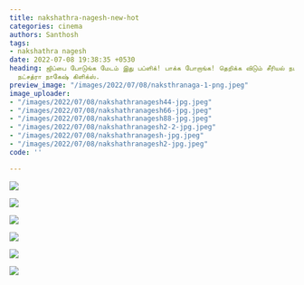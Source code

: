 ```yaml
---
title: nakshathra-nagesh-new-hot
categories: cinema
authors: Santhosh
tags:
- nakshathra nagesh
date: 2022-07-08 19:38:35 +0530
heading: ஜிப்பை போடுங்க மேடம் இது பப்ளிக்! பாக்க போறாங்க! தெறிக்க விடும் சீரியல் நடிகை
  நட்சத்ரா நாகேஷ் கிளிக்ஸ்.
preview_image: "/images/2022/07/08/naksthranaga-1-png.jpeg"
image_uploader:
- "/images/2022/07/08/nakshathranagesh44-jpg.jpeg"
- "/images/2022/07/08/nakshathranagesh66-jpg.jpeg"
- "/images/2022/07/08/nakshathranagesh88-jpg.jpeg"
- "/images/2022/07/08/nakshathranagesh2-2-jpg.jpeg"
- "/images/2022/07/08/nakshathranagesh-jpg.jpeg"
- "/images/2022/07/08/nakshathranagesh2-jpg.jpeg"
code: ''

---
```

![](/images/2022/07/08/nakshathranagesh2-2-jpg.jpeg)

![](/images/2022/07/08/nakshathranagesh-jpg.jpeg)

![](/images/2022/07/08/nakshathranagesh2-jpg.jpeg)

![](/images/2022/07/08/nakshathranagesh44-jpg.jpeg)

![](/images/2022/07/08/nakshathranagesh88-jpg.jpeg)

![](/images/2022/07/08/nakshathranagesh66-jpg.jpeg)
